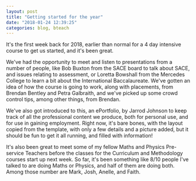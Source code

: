 ```yaml
---
layout: post
title: "Getting started for the year"
date: "2018-01-24 12:39:25"
categories: blog, bteach
---
```

It's the first week back for 2018, earlier than normal for a 4 day intensive course to get us started, and it's been great.

We've had the opportunity to meet and listen to presentations from a number of people, like Bob Buxton from the SACE board to talk about SACE, and issues relating to assessment, or Loretta Bowshall from the Mercedes College to learn a bit about the International Baccalaureate. We've gotten an idea of how the course is going to work, along with placements, from Brendan Bentley and Petra Galbraith, and we've picked up some crowd control tips, among other things, from Brendan.

We've also got introduced to this, an ePortfolio, by Jarrod Johnson to keep track of all the professional content we produce, both for personal use, and for use in gaining employment. Right now, it's bare bones, with the layout copied from the template, with only a few details and a picture added, but it should be fun to get it all running, and filled with information!

It's also been great to meet some of my fellow Maths and Physics Pre-service Teachers before the classes for the Curriculum and Methodology courses start up next week. So far, it's been something like 8/10 people I've talked to are doing Maths or Physics, and half of them are doing both. Among those number are Mark, Josh, Anelle, and Faith.